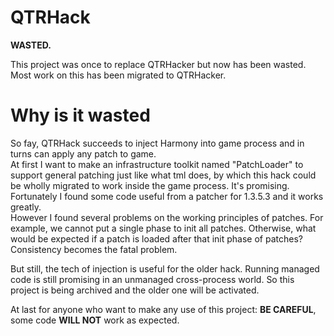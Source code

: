 # QTRHack
**WASTED.**  

This project was once to replace QTRHacker but now has been wasted. Most work on this has been migrated to QTRHacker. 

# Why is it wasted
So fay, QTRHack succeeds to inject Harmony into game process and in turns can apply any patch to game.  
At first I want to make an infrastructure toolkit named "PatchLoader" to support general patching just like what tml does, by which this hack could be wholly migrated to work inside the game process. It's promising. Fortunately I found some code useful from a patcher for 1.3.5.3 and it works greatly.  
However I found several problems on the working principles of patches. For example, we cannot put a single phase to init all patches. Otherwise, what would be expected if a patch is loaded after that init phase of patches? Consistency becomes the fatal problem.  

But still, the tech of injection is useful for the older hack. Running managed code is still promising in an unmanaged cross-process world. So this project is being archived and the older one will be activated.  

At last for anyone who want to make any use of this project: **BE CAREFUL**, some code **WILL NOT** work as expected.
